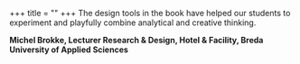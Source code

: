 +++
title = ""
+++
The design tools in the book have helped our students to experiment and playfully combine analytical and creative thinking.

**Michel Brokke, Lecturer Research & Design, Hotel & Facility, Breda University of Applied Sciences**

